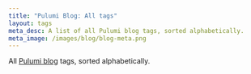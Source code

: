 ```yaml
---
title: "Pulumi Blog: All tags"
layout: tags
meta_desc: A list of all Pulumi blog tags, sorted alphabetically.
meta_image: /images/blog/blog-meta.png
---
```


All [Pulumi blog](/blog/) tags, sorted alphabetically.
